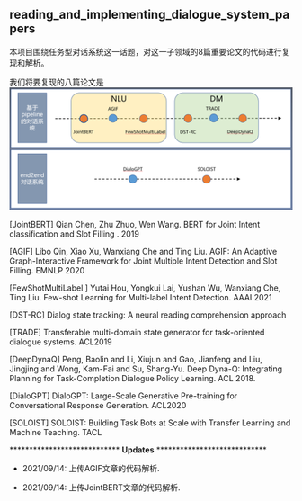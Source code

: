 ## reading_and_implementing_dialogue_system_papers

本项目围绕任务型对话系统这一话题，对这一子领域的8篇重要论文的代码进行复现和解析。

我们将要复现的八篇论文是
![schedule](imgs/对话系统系列.PNG)

\[JointBERT\] Qian Chen, Zhu Zhuo, Wen Wang. BERT for Joint Intent classification and Slot Filling . 2019

\[AGIF\] Libo Qin, Xiao Xu, Wanxiang Che and Ting Liu. AGIF: An Adaptive Graph-Interactive Framework for Joint Multiple Intent Detection and Slot Filling. EMNLP 2020

\[FewShotMultiLabel
\] Yutai Hou, Yongkui Lai, Yushan Wu, Wanxiang Che, Ting Liu. Few-shot Learning for Multi-label Intent Detection. AAAI 2021

\[DST-RC\] Dialog state tracking: A neural reading comprehension approach

\[TRADE\] Transferable multi-domain state generator for task-oriented dialogue systems. ACL2019

\[DeepDynaQ\] Peng, Baolin and Li, Xiujun and Gao, Jianfeng and Liu, Jingjing and Wong, Kam-Fai and Su, Shang-Yu. Deep Dyna-Q: Integrating Planning for Task-Completion Dialogue Policy Learning. ACL 2018.

\[DialoGPT\] DialoGPT: Large-Scale Generative Pre-training for Conversational Response Generation. ACL2020

\[SOLOIST\] SOLOIST: Building Task Bots at Scale with Transfer Learning and Machine Teaching. TACL






**************************** **Updates** ****************************

<!-- Thanks for your interest in our repo! -->

* 2021/09/14: 上传AGIF文章的代码解析. 

* 2021/09/14: 上传JointBERT文章的代码解析. 


